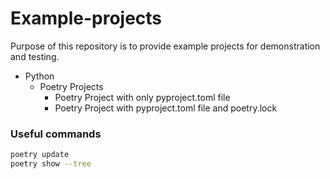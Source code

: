 # Example-projects

Purpose of this repository is to provide example projects for demonstration and testing. 

* Python
  * Poetry Projects
    * Poetry Project with only pyproject.toml file
    * Poetry Project with pyproject.toml file and poetry.lock

### Useful commands

```bash
poetry update
poetry show --tree
```